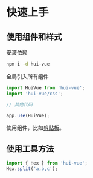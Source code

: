 # 快速上手

## 使用组件和样式

安装依赖

```bash
npm i -d hui-vue
```

全局引入所有组件

```javascript
import HuiVue from 'hui-vue';
import 'hui-vue/css';

// 其他代码

app.use(HuiVue);
```

使用组件，比如[剪贴板](../components/clipboard.md)。

## 使用工具方法

```javascript
import { Hex } from 'hui-vue';
Hex.split('a,b,c');
```
